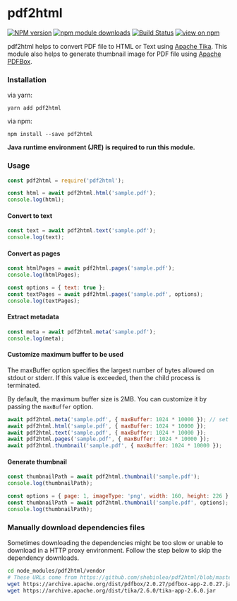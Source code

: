 # pdf2html

[![NPM version](https://img.shields.io/npm/v/pdf2html.svg)](https://www.npmjs.com/package/pdf2html)
[![npm module downloads](http://img.shields.io/npm/dt/pdf2html.svg)](https://www.npmjs.org/package/pdf2html)
[![Build Status](https://travis-ci.org/shebinleo/pdf2html.svg?branch=master)](https://travis-ci.org/shebinleo/pdf2html)
[![view on npm](http://img.shields.io/npm/l/pdf2html.svg)](https://www.npmjs.org/package/pdf2html)

pdf2html helps to convert PDF file to HTML or Text using [Apache Tika](https://tika.apache.org/). This module also helps to generate thumbnail image for PDF file using [Apache PDFBox](https://pdfbox.apache.org/).

### Installation

via yarn:

```
yarn add pdf2html
```

via npm:

```
npm install --save pdf2html
```

**Java runtime environment (JRE) is required to run this module.**

### Usage

```javascript
const pdf2html = require('pdf2html');

const html = await pdf2html.html('sample.pdf');
console.log(html);
```

#### Convert to text

```javascript
const text = await pdf2html.text('sample.pdf');
console.log(text);
```

#### Convert as pages

```javascript
const htmlPages = await pdf2html.pages('sample.pdf');
console.log(htmlPages);
```

```javascript
const options = { text: true };
const textPages = await pdf2html.pages('sample.pdf', options);
console.log(textPages);
```

#### Extract metadata

```javascript
const meta = await pdf2html.meta('sample.pdf');
console.log(meta);
```

#### Customize maximum buffer to be used

The maxBuffer option specifies the largest number of bytes allowed on stdout or stderr. If this value is exceeded, then the child process is terminated.

By default, the maximum buffer size is 2MB. You can customize it by passing the `maxBuffer` option.

```javascript
await pdf2html.meta('sample.pdf', { maxBuffer: 1024 * 10000 }); // set maxBuffer to 10MB
await pdf2html.html('sample.pdf', { maxBuffer: 1024 * 10000 });
await pdf2html.text('sample.pdf', { maxBuffer: 1024 * 10000 });
await pdf2html.pages('sample.pdf', { maxBuffer: 1024 * 10000 });
await pdf2html.thumbnail('sample.pdf', { maxBuffer: 1024 * 10000 });
```

#### Generate thumbnail

```javascript
const thumbnailPath = await pdf2html.thumbnail('sample.pdf');
console.log(thumbnailPath);
```

```javascript
const options = { page: 1, imageType: 'png', width: 160, height: 226 };
const thumbnailPath = await pdf2html.thumbnail('sample.pdf', options);
console.log(thumbnailPath);
```

### Manually download dependencies files

Sometimes downloading the dependencies might be too slow or unable to download in a HTTP proxy environment. Follow the step below to skip the dependency downloads.

```bash
cd node_modules/pdf2html/vendor
# These URLs come from https://github.com/shebinleo/pdf2html/blob/master/postinstall.js#L6-L7
wget https://archive.apache.org/dist/pdfbox/2.0.27/pdfbox-app-2.0.27.jar
wget https://archive.apache.org/dist/tika/2.6.0/tika-app-2.6.0.jar
```
